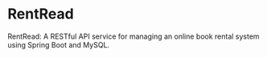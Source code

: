 # RentRead
RentRead: A RESTful API service for managing an online book rental system using Spring Boot and MySQL.
